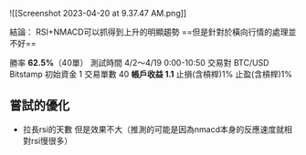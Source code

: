 ![[Screenshot 2023-04-20 at 9.37.47 AM.png]]

結論：
RSI+NMACD可以抓得到上升的明顯趨勢
==但是針對於橫向行情的處理並不好==

勝率 **62.5%**（40單）
測試時間 4/2～4/19  0:00-10:50
交易對 BTC/USD Bitstamp
初始資金 1
交易單數 40
**帳戶收益 1.1**
止損(含槓桿)1%
止盈(含槓桿)1%

## 嘗試的優化
- 拉長rsi的天數
但是效果不大（推測的可能是因為nmacd本身的反應速度就相對rsi慢很多）




